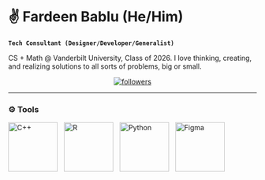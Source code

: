 # ✌️ Fardeen Bablu (He/Him)

**`Tech Consultant (Designer/Developer/Generalist)`**

CS + Math @ Vanderbilt University, Class of 2026. I love thinking, creating, and realizing solutions to all sorts of problems, big or small.


   <p align="center">
      <a href="https://github.com/fbablu?tab=followers">
         <img alt="followers" title="Follow me on Github" src="https://custom-icon-badges.demolab.com/github/followers/fbablu?color=236ad3&labelColor=1155ba&style=for-the-badge&logo=person-add&label=Follow&logoColor=white"/></a>
   </p>

---
### ⚙️ Tools
<img align="left" alt="C++" width="100px" style="padding-right:10px;" src="https://cdn.jsdelivr.net/gh/devicons/devicon@latest/icons/cplusplus/cplusplus-original.svg"/>
<img align="left" alt="R" width="100px" style="padding-right:10px;" src="https://cdn.jsdelivr.net/gh/devicons/devicon@latest/icons/r/r-original.svg" />
<img align="left" alt="Python" width="100px" style="padding-right:10px;" src="https://cdn.jsdelivr.net/gh/devicons/devicon@latest/icons/python/python-original-wordmark.svg" />
<img align="left" alt="Figma" width="100px" style="padding-right:10px;" src="https://cdn.jsdelivr.net/gh/devicons/devicon@latest/icons/figma/figma-original.svg" />
          

